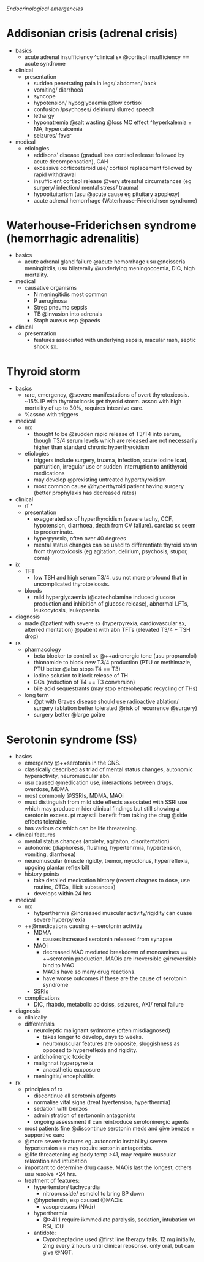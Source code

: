 ###### Endocrinological emergencies

# Addisonian crisis (adrenal crisis)
- basics
    + acute adrenal insufficiency ^clinical sx @cortisol insufficiency == acute syndrome
- clinical
    + presentation
        * sudden penetrating pain in legs/ abdomen/ back
        * vomiting/ diarrhoea
        * syncope
        * hypotension/ hypoglycaemia @low cortisol
        * confusion /psychoses/ delirium/ slurred speech
        * lethargy
        * hyponatremia @salt wasting @loss MC  effect ^hyperkalemia + MA, hypercalcemia
        * seizures/ fever
- medical
    + etiologies
        * addisons' disease (gradual loss cortisol release followed by acute decompensation), CAH
        * excessive corticosteroid use/ cortisol replacement followed by rapid withdrawal 
        * insufficient cortisol release @very stressful circumstances (eg surgery/ infection/ mental stress/ trauma)
        * hypopituitarism (usu @acute cause eg pituitary apoplexy)
        * acute adrenal hemorrhage (Waterhouse-Friderichsen syndrome)

# Waterhouse-Friderichsen syndrome (hemorrhagic adrenalitis)
- basics
    + acute adrenal gland failure @acute hemorrhage usu @neisseria meningitidis, usu bilaterally @underlying meningoccemia, DIC, high mortality.
- medical
    + causative organisms
        * N meningitidis most common
        * P aeruginosa
        * Strep pneumo sepsis
        * TB @invasion into adrenals
        * Staph aureus esp @paeds
- clinical
    + presentation
        * features associated with underlying sepsis, macular rash, septic shock sx.


# Thyroid storm
- basics
    + rare, emergency, @severe manifestations of overt thyrotoxicosis. ~15% IP with thyrotoxicosis get thyroid storm. assoc with high mortality of up to 30%, requires intesnive care.
    + %assoc with triggers
- medical
    + mx
        * thought to be @sudden rapid release of T3/T4 into serum, though T3/4 serum levels which are released are not necessarily higher than standard chronic hyperthyroidism
    + etiologies
        * triggers include surgery, truama, infection, acute iodine load, parturition, irregular use or sudden interruption to antithyroid medications
        * may develop @prexisting untreated hyperthyroidism
        * most common cause @hyperthyroid patient having surgery (better prophylaxis has decreased rates)
- clinical
    + rf
        * 
    + presentation
        * exaggerated sx of hyperthyroidism (severe tachy, CCF, hypotension, diarrhoea, death from CV failure). cardiac sx seem to predominate. 
        * hyperpyrexia, often over 40 degrees
        * mental status changes can be used to differentiate thyroid storm from thyrotoxicosis (eg agitation, delirium, psychosis, stupor, coma)
- ix
    + TFT
        * low TSH and high serum T3/4. usu not more profound that in uncomplicated thyrotoxicosis. 
    + bloods
        * mild hyperglycaemia (@catecholamine induced glucose production and inhibition of glucose release), abnormal LFTs, leukocytosis, leukopaenia. 
- diagnosis
    + made @patient with severe sx (hyperpyrexia, cardiovascular sx, alterred mentation) @patient with abn TFTs (elevated T3/4 + TSH drop)
- rx
    + pharmacology
        * beta blocker to control sx @++adrenergic tone (usu propranolol)
        * thionamide to block new T3/4 production (PTU or methimazle, PTU better @also stops T4 == T3)
        * iodine solution to block release of TH
        * GCs (reduction of T4 == T3 conversion)
        * bile acid sequestrants (may stop enterohepatic recycling of THs)
    + long term 
        * @pt with Graves disease should use radioactive ablation/ surgery (ablation better tolerated @risk of recurrence @surgery)
        * surgery better @large goitre


# Serotonin syndrome (SS)
- basics
    + emergency @++serotonin in the CNS. 
    + classically described as triad of mental status changes, autonomic hyperactivity, neuromuscular abn.
    + usu caused @medication use, interactions between drugs, overdose, MDMA
    + most commonly @SSRIs, MDMA, MAOi
    + must distinguish from mild side effects associated with SSRI use which may produce milder clinical findings but still showing a serotonin excess. pt may still benefit from taking the drug @side effects tolerable.
    + has various cx which can be life threatening.
- clinical features
    + mental status changes (anxiety, agitaiton, disoritentation)
    + autonomic (diaphoresis, flushing, hypertehrmia, hypertension, vomiting, diarrhoea)
    + neuromuscular (muscle rigidty, tremor, myoclonus, hyperreflexia, upgoing plantar reflex bil)
    + history points
        * take detailed medication history (recent chagnes to dose, use routine, OTCs, illicit substances)
        * develops within 24 hrs
- medical
    + mx
        * hytperthermia @increased muscular activity/rigidity can cuase severe hyperpyrexia
    + ++@medications causing ++serotonin activitiy
        * MDMA
            - causes increased serotonin released from synapse
        * MAOi
            - decreased MAO mediated breakdown of monoamines == ++serotonin production. MAOis are irreversible @irreversible bind to MAO
            - MAOis have so many drug reactions. 
            - have worse outcomes if these are the cause of serotonin syndrome
        * SSRIs
    + complications
        * DIC, rhabdo, metabolic acidoiss, seizures, AKI/ renal failure
- diagnosis
    + clinically
    + differentials
        * neuroleptic malignant sydnrome (often misdiagnosed)
            - takes longer to develop, days to weeks.
            - neuromuscular features are opposite, sluggishness as opposed to hyperreflexia and rigidity.
        * anticholinergic toxicity
        * malignnat hyperpyrexia
            - anaesthetic exxposure
        * meningitis/ encephalitis
- rx
    + principles of rx
        * discontinue all serotonin afgents
        * normalise vital signs (treat hyertension, hyperthermia)
        * sedation with benzos
        * administration of sertononin antagonists
        * ongoing assessment if can reintroduce serotoninergic agents
    + most patients fine @discontinue serotonin meds and give benzos + supportive care
    + @more severe features eg. autonomic instability/ severe hypertension == may require sertonin antagonists. 
    + @life threaetening eg body temp >41, may require muscular relaxation and intubation
    + important to determine drug cause, MAOis last the longest, others usu resolve <24 hrs.
    + treatment of features:
        * hypertension/ tachycardia
            - nitroprusside/ esmolol to bring BP down
        * @hypotensin, esp caused @MAOis
            - vasopressors (NAdr)
        * hyperthermia
            - @>41.1 require ikmmediate paralysis, sedation, intubation w/ RSI, ICU
        * antidote: 
            - Cyproheptadine used @first line therapy fails. 12 mg initially, 2mg every 2 hours until clinical repsonse. only oral, but can give @NGT.